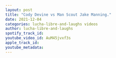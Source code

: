 ```yaml
---
layout: post
title: "Cody Devine vs Man Scout Jake Manning."
date: 2021-12-04
categories: lucha-libre-and-laughs videos
author: lucha-libre-and-laughs
spotify_track_id: 
youtube_video_id: AuM45jvxf3s
apple_track_id: 
youtube_metadata: 
---
```

